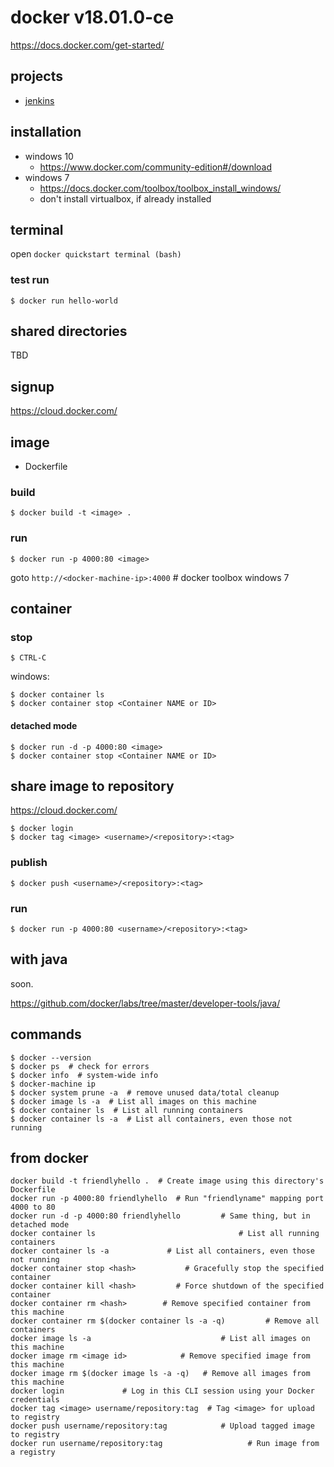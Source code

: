 # docker v18.01.0-ce
https://docs.docker.com/get-started/

## projects
- [jenkins](/jenkins/README.md)

## installation
- windows 10
  - https://www.docker.com/community-edition#/download
- windows 7
  - https://docs.docker.com/toolbox/toolbox_install_windows/
  - don't install virtualbox, if already installed

## terminal
open `docker quickstart terminal (bash)`

### test run
```
$ docker run hello-world
```
## shared directories
TBD

## signup
https://cloud.docker.com/

## image
- Dockerfile

### build
```
$ docker build -t <image> .
```

### run
```
$ docker run -p 4000:80 <image>
```
goto `http://<docker-machine-ip>:4000` # docker toolbox windows 7

## container
### stop
```
$ CTRL-C
```
windows:
```
$ docker container ls
$ docker container stop <Container NAME or ID>
```
#### detached mode
```
$ docker run -d -p 4000:80 <image>
$ docker container stop <Container NAME or ID>
```

## share image to repository
https://cloud.docker.com/
```
$ docker login
$ docker tag <image> <username>/<repository>:<tag>
```

### publish
```
$ docker push <username>/<repository>:<tag>
```
### run
```
$ docker run -p 4000:80 <username>/<repository>:<tag>
```

## with java
soon.

https://github.com/docker/labs/tree/master/developer-tools/java/

## commands
```
$ docker --version
$ docker ps  # check for errors
$ docker info  # system-wide info
$ docker-machine ip
$ docker system prune -a  # remove unused data/total cleanup
$ docker image ls -a  # List all images on this machine
$ docker container ls  # List all running containers
$ docker container ls -a  # List all containers, even those not running
```

## from docker
```
docker build -t friendlyhello .  # Create image using this directory's Dockerfile
docker run -p 4000:80 friendlyhello  # Run "friendlyname" mapping port 4000 to 80
docker run -d -p 4000:80 friendlyhello         # Same thing, but in detached mode
docker container ls                                # List all running containers
docker container ls -a             # List all containers, even those not running
docker container stop <hash>           # Gracefully stop the specified container
docker container kill <hash>         # Force shutdown of the specified container
docker container rm <hash>        # Remove specified container from this machine
docker container rm $(docker container ls -a -q)         # Remove all containers
docker image ls -a                             # List all images on this machine
docker image rm <image id>            # Remove specified image from this machine
docker image rm $(docker image ls -a -q)   # Remove all images from this machine
docker login             # Log in this CLI session using your Docker credentials
docker tag <image> username/repository:tag  # Tag <image> for upload to registry
docker push username/repository:tag            # Upload tagged image to registry
docker run username/repository:tag                   # Run image from a registry
```
